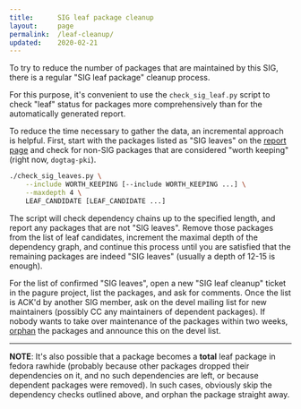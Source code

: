 ```yaml
---
title:      SIG leaf package cleanup
layout:     page
permalink:  /leaf-cleanup/
updated:    2020-02-21
---
```


To try to reduce the number of packages that are maintained by this SIG, there
is a regular "SIG leaf package" cleanup process.

For this purpose, it's convenient to use the `check_sig_leaf.py` script to check
"leaf" status for packages more comprehensively than for the automatically
generated report.

To reduce the time necessary to gather the data, an incremental approach is
helpful. First, start with the packages listed as "SIG leaves" on the
[report page](/report/#sig-leaves) and check for non-SIG packages that are
considered "worth keeping" (right now, `dogtag-pki`).

```bash
./check_sig_leaves.py \
    --include WORTH_KEEPING [--include WORTH_KEEPING ...] \
    --maxdepth 4 \
    LEAF_CANDIDATE [LEAF_CANDIDATE ...]
```

The script will check dependency chains up to the specified length, and report
any packages that are not "SIG leaves". Remove those packages from the list of
leaf candidates, increment the maximal depth of the dependency graph, and
continue this process until you are satisfied that the remaining packages are
indeed "SIG leaves" (usually a depth of 12-15 is enough).

For the list of confirmed "SIG leaves", open a new "SIG leaf cleanup" ticket in
the pagure project, list the packages, and ask for comments. Once the list is
ACK'd by another SIG member, ask on the devel mailing list for new maintainers
(possibly CC any maintainers of dependent packages). If nobody wants to take
over maintenance of the packages within two weeks, [orphan](/orphaning/) the
packages and announce this on the devel list.

---

**NOTE**: It's also possible that a package becomes a **total** leaf package in
fedora rawhide (probably because other packages dropped their dependencies on
it, and no such dependencies are left, or because dependent packages were
removed). In such cases, obviously skip the dependency checks outlined above,
and orphan the package straight away.
